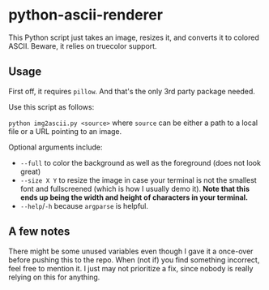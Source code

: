 # python-ascii-renderer
This Python script just takes an image, resizes it, and converts it to colored ASCII. Beware, it relies on truecolor support.

## Usage
First off, it requires `pillow`. And that's the only 3rd party package needed.

Use this script as follows:

`python img2ascii.py <source>` where `source` can be either a path to a local file or a URL pointing to an image.

Optional arguments include:

- `--full` to color the background as well as the foreground (does not look great)
- `--size X Y` to resize the image in case your terminal is not the smallest font and fullscreened (which is how I usually demo it). **Note that this ends up being the width and height of characters in your terminal.**
- `--help`/`-h` because `argparse` is helpful.

## A few notes
There might be some unused variables even though I gave it a once-over before pushing this to the repo. When (not if) you find something incorrect, feel free to mention it. I just may not prioritize a fix, since nobody is really relying on this for anything.